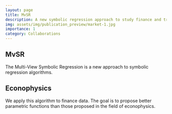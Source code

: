 ```yaml
---
layout: page
title: MvSR
description: A new symbolic regression approach to study finance and traffic datasets
img: assets/img/publication_preview/market-1.jpg
importance: 1
category: Collaborations
---
```


## MvSR
The Multi-View Symbolic Regression is a new approach to symbolic regression algorithms.



## Econophysics

We apply this algorithm to finance data. The goal is to propose better parametric functions than those proposed in the field of econophysics.
